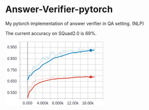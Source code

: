 # Answer-Verifier-pytorch
My pytorch implementation of answer verifier in QA setting. (NLP)  

The current accuracy on SQuad2.0 is 69%.

![](imgs/accuracy.png)
